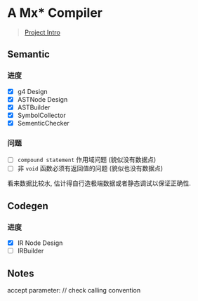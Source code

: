 # A Mx* Compiler

> [Project Intro](https://github.com/ACMClassCourses/Compiler-Design-Implementation)

## Semantic

### 进度
- [x] g4 Design
- [x] ASTNode Design
- [x] ASTBuilder
- [x] SymbolCollector
- [x] SementicChecker

### 问题

- [ ] `compound statement` 作用域问题 (貌似没有数据点)
- [ ] 非 `void` 函数必须有返回值的问题 (貌似也没有数据点)

看来数据比较水, 估计得自行造极端数据或者静态调试以保证正确性.

## Codegen

### 进度

- [x] IR Node Design
- [ ] IRBuilder

## Notes

accept parameter: // check calling convention